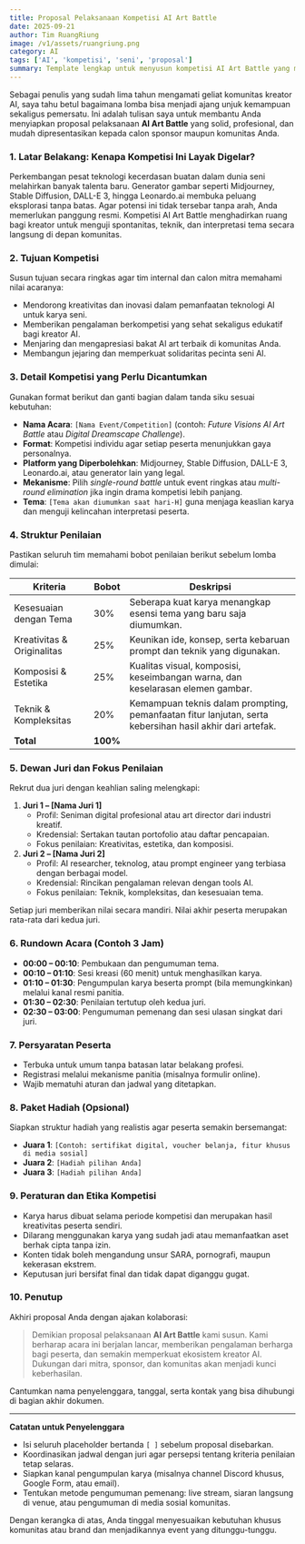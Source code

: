 ```yaml
---
title: Proposal Pelaksanaan Kompetisi AI Art Battle
date: 2025-09-21
author: Tim RuangRiung
image: /v1/assets/ruangriung.png
category: AI
tags: ['AI', 'kompetisi', 'seni', 'proposal']
summary: Template lengkap untuk menyusun kompetisi AI Art Battle yang memadukan strategi kreator, pengalaman juri, hingga alur acara yang rapih.
---
```


Sebagai penulis yang sudah lima tahun mengamati geliat komunitas kreator AI, saya tahu betul bagaimana lomba bisa menjadi ajang unjuk kemampuan sekaligus pemersatu. Ini adalah tulisan saya untuk membantu Anda menyiapkan proposal pelaksanaan **AI Art Battle** yang solid, profesional, dan mudah dipresentasikan kepada calon sponsor maupun komunitas Anda.

### 1. Latar Belakang: Kenapa Kompetisi Ini Layak Digelar?

Perkembangan pesat teknologi kecerdasan buatan dalam dunia seni melahirkan banyak talenta baru. Generator gambar seperti Midjourney, Stable Diffusion, DALL-E 3, hingga Leonardo.ai membuka peluang eksplorasi tanpa batas. Agar potensi ini tidak tersebar tanpa arah, Anda memerlukan panggung resmi. Kompetisi AI Art Battle menghadirkan ruang bagi kreator untuk menguji spontanitas, teknik, dan interpretasi tema secara langsung di depan komunitas.

### 2. Tujuan Kompetisi

Susun tujuan secara ringkas agar tim internal dan calon mitra memahami nilai acaranya:

- Mendorong kreativitas dan inovasi dalam pemanfaatan teknologi AI untuk karya seni.
- Memberikan pengalaman berkompetisi yang sehat sekaligus edukatif bagi kreator AI.
- Menjaring dan mengapresiasi bakat AI art terbaik di komunitas Anda.
- Membangun jejaring dan memperkuat solidaritas pecinta seni AI.

### 3. Detail Kompetisi yang Perlu Dicantumkan

Gunakan format berikut dan ganti bagian dalam tanda siku sesuai kebutuhan:

- **Nama Acara**: `[Nama Event/Competition]` (contoh: *Future Visions AI Art Battle* atau *Digital Dreamscape Challenge*).
- **Format**: Kompetisi individu agar setiap peserta menunjukkan gaya personalnya.
- **Platform yang Diperbolehkan**: Midjourney, Stable Diffusion, DALL-E 3, Leonardo.ai, atau generator lain yang legal.
- **Mekanisme**: Pilih *single-round battle* untuk event ringkas atau *multi-round elimination* jika ingin drama kompetisi lebih panjang.
- **Tema**: `[Tema akan diumumkan saat hari-H]` guna menjaga keaslian karya dan menguji kelincahan interpretasi peserta.

### 4. Struktur Penilaian

Pastikan seluruh tim memahami bobot penilaian berikut sebelum lomba dimulai:

| Kriteria                 | Bobot | Deskripsi                                                                                                  |
|--------------------------|-------|------------------------------------------------------------------------------------------------------------|
| Kesesuaian dengan Tema   | 30%   | Seberapa kuat karya menangkap esensi tema yang baru saja diumumkan.                                        |
| Kreativitas & Originalitas | 25% | Keunikan ide, konsep, serta kebaruan prompt dan teknik yang digunakan.                                     |
| Komposisi & Estetika     | 25%   | Kualitas visual, komposisi, keseimbangan warna, dan keselarasan elemen gambar.                             |
| Teknik & Kompleksitas    | 20%   | Kemampuan teknis dalam prompting, pemanfaatan fitur lanjutan, serta kebersihan hasil akhir dari artefak.   |
| **Total**                | **100%** |                                                                                                           |

### 5. Dewan Juri dan Fokus Penilaian

Rekrut dua juri dengan keahlian saling melengkapi:

1. **Juri 1 – [Nama Juri 1]**  
   - Profil: Seniman digital profesional atau art director dari industri kreatif.  
   - Kredensial: Sertakan tautan portofolio atau daftar pencapaian.  
   - Fokus penilaian: Kreativitas, estetika, dan komposisi.
2. **Juri 2 – [Nama Juri 2]**  
   - Profil: AI researcher, teknolog, atau prompt engineer yang terbiasa dengan berbagai model.  
   - Kredensial: Rincikan pengalaman relevan dengan tools AI.  
   - Fokus penilaian: Teknik, kompleksitas, dan kesesuaian tema.

Setiap juri memberikan nilai secara mandiri. Nilai akhir peserta merupakan rata-rata dari kedua juri.

### 6. Rundown Acara (Contoh 3 Jam)

- **00:00 – 00:10**: Pembukaan dan pengumuman tema.
- **00:10 – 01:10**: Sesi kreasi (60 menit) untuk menghasilkan karya.
- **01:10 – 01:30**: Pengumpulan karya beserta prompt (bila memungkinkan) melalui kanal resmi panitia.
- **01:30 – 02:30**: Penilaian tertutup oleh kedua juri.
- **02:30 – 03:00**: Pengumuman pemenang dan sesi ulasan singkat dari juri.

### 7. Persyaratan Peserta

- Terbuka untuk umum tanpa batasan latar belakang profesi.  
- Registrasi melalui mekanisme panitia (misalnya formulir online).  
- Wajib mematuhi aturan dan jadwal yang ditetapkan.

### 8. Paket Hadiah (Opsional)

Siapkan struktur hadiah yang realistis agar peserta semakin bersemangat:

- **Juara 1**: `[Contoh: sertifikat digital, voucher belanja, fitur khusus di media sosial]`
- **Juara 2**: `[Hadiah pilihan Anda]`
- **Juara 3**: `[Hadiah pilihan Anda]`

### 9. Peraturan dan Etika Kompetisi

- Karya harus dibuat selama periode kompetisi dan merupakan hasil kreativitas peserta sendiri.
- Dilarang menggunakan karya yang sudah jadi atau memanfaatkan aset berhak cipta tanpa izin.
- Konten tidak boleh mengandung unsur SARA, pornografi, maupun kekerasan ekstrem.
- Keputusan juri bersifat final dan tidak dapat diganggu gugat.

### 10. Penutup

Akhiri proposal Anda dengan ajakan kolaborasi:

> Demikian proposal pelaksanaan **AI Art Battle** kami susun. Kami berharap acara ini berjalan lancar, memberikan pengalaman berharga bagi peserta, dan semakin memperkuat ekosistem kreator AI. Dukungan dari mitra, sponsor, dan komunitas akan menjadi kunci keberhasilan.

Cantumkan nama penyelenggara, tanggal, serta kontak yang bisa dihubungi di bagian akhir dokumen.

---

**Catatan untuk Penyelenggara**

- Isi seluruh placeholder bertanda `[ ]` sebelum proposal disebarkan.
- Koordinasikan jadwal dengan juri agar persepsi tentang kriteria penilaian tetap selaras.
- Siapkan kanal pengumpulan karya (misalnya channel Discord khusus, Google Form, atau email). 
- Tentukan metode pengumuman pemenang: live stream, siaran langsung di venue, atau pengumuman di media sosial komunitas.

Dengan kerangka di atas, Anda tinggal menyesuaikan kebutuhan khusus komunitas atau brand dan menjadikannya event yang ditunggu-tunggu.

